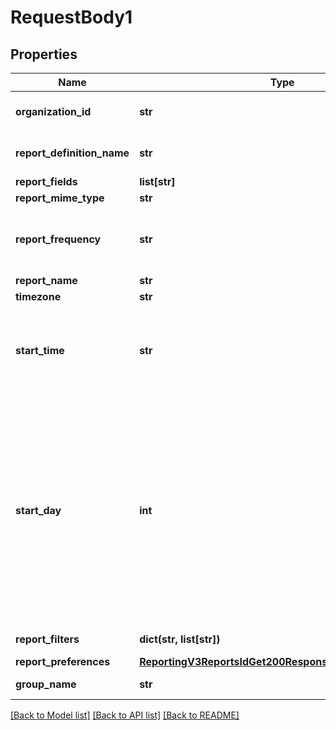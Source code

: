# RequestBody1

## Properties
Name | Type | Description | Notes
------------ | ------------- | ------------- | -------------
**organization_id** | **str** | Valid CyberSource organizationId | [optional] 
**report_definition_name** | **str** | Valid Report Definition Name | 
**report_fields** | **list[str]** |  | 
**report_mime_type** | **str** |  | 
**report_frequency** | **str** | The frequency for which subscription is created. | 
**report_name** | **str** |  | 
**timezone** | **str** |  | 
**start_time** | **str** | The hour at which the report generation should start. It should be in hhmm format. | 
**start_day** | **int** | This is the start day if the frequency is WEEKLY or MONTHLY. The value varies from 1-7 for WEEKLY and 1-31 for MONTHLY. For WEEKLY 1 means Sunday and 7 means Saturday. By default the value is 1. | [optional] 
**report_filters** | **dict(str, list[str])** | List of filters to apply | [optional] 
**report_preferences** | [**ReportingV3ReportsIdGet200ResponseReportPreferences**](ReportingV3ReportsIdGet200ResponseReportPreferences.md) |  | [optional] 
**group_name** | **str** | Valid GroupName | [optional] 

[[Back to Model list]](../README.md#documentation-for-models) [[Back to API list]](../README.md#documentation-for-api-endpoints) [[Back to README]](../README.md)


